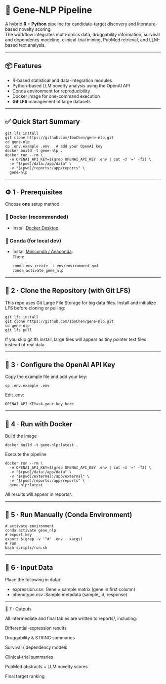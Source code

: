 # 🧬 Gene-NLP Pipeline

A hybrid **R + Python** pipeline for candidate-target discovery and literature-based novelty scoring.  
The workflow integrates multi-omics data, druggability information, survival and dependency modeling, clinical-trial mining, PubMed retrieval, and LLM-based text analysis.

---

## 📦 Features

- R-based statistical and data-integration modules  
- Python-based LLM novelty analysis using the OpenAI API  
- Conda environment for reproducibility  
- Docker image for one-command execution  
- **Git LFS** management of large datasets

---

## ✅ Quick Start Summary
```
git lfs install
git clone https://github.com/1boChen/gene-nlp.git
cd gene-nlp
cp .env.example .env   # add your OpenAI key
docker build -t gene-nlp .
docker run --rm \
  -e OPENAI_API_KEY=$(grep OPENAI_API_KEY .env | cut -d '=' -f2) \
  -v "$(pwd)/data:/app/data" \
  -v "$(pwd)/reports:/app/reports" \
  gene-nlp
```
  
---

## ⚙️ 1 · Prerequisites

Choose **one** setup method:

### 🐋 Docker (recommended)

- Install [Docker Desktop](https://docs.docker.com/get-docker/).

### 🐍 Conda (for local dev)

- Install [Miniconda / Anaconda](https://docs.conda.io/en/latest/miniconda.html).  
  Then:

  ```bash
  conda env create -f env/environment.yml
  conda activate gene_nlp
  ```
---

## 🧰 2 · Clone the Repository (with Git LFS)

This repo uses Git Large File Storage
 for big data files.
Install and initialize LFS before cloning or pulling:

```
git lfs install
git clone https://github.com/1boChen/gene-nlp.git
cd gene-nlp
git lfs pull
```

If you skip git lfs install, large files will appear as tiny pointer text files instead of real data.

---

## 🔑 3 · Configure the OpenAI API Key

Copy the example file and add your key:
```
cp .env.example .env
```

Edit .env:
```
OPENAI_API_KEY=sk-your-key-here
```

---

## 🚀 4 · Run with Docker

Build the image
```
docker build -t gene-nlp:latest .
```

Execute the pipeline
```
docker run --rm \
  -e OPENAI_API_KEY=$(grep OPENAI_API_KEY .env | cut -d '=' -f2) \
  -v "$(pwd)/data:/app/data" \
  -v "$(pwd)/external:/app/external" \
  -v "$(pwd)/reports:/app/reports" \
  gene-nlp:latest
```

All results will appear in reports/.

---

## 🧩 5 · Run Manually (Conda Environment)

```
# activate environment
conda activate gene_nlp
# export key
export $(grep -v '^#' .env | xargs)
# run
bash scripts/run.sh
```

---

## 📄 6 · Input Data

Place the following in data/:
- expression.csv:	Gene × sample matrix (gene in first column)
- phenotype.csv	:Sample metadata (sample_id, response)

---

🧠 7 · Outputs

All intermediate and final tables are written to reports/, including:

Differential-expression results

Druggability & STRING summaries

Survival / dependency models

Clinical-trial summaries

PubMed abstracts + LLM novelty scores

Final target ranking

